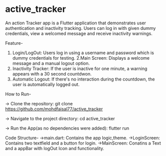 # active_tracker
An action Tracker app is a Flutter application that demonstrates user authentication and inactivity tracking. Users can log in with given dummy credentials, view a welcomed message and receive inactivity warnings.

Feature- 

1. Login/LogOut: Users log in using a username and password which is dummy credentials for testing.
2.Main Screen: Displays a welcome message and a manual logout option.
3. Inactivity Tracker: If the user is inactive for one minute, a warning appears with a 30 second countdwon.
4. Automatic Logout: If there's no interaction during the countdown, the user is automatically logged out.



How to Run- 

-> Clone the repository: 
  git clone https://github.com/mohdfaisal77/active_tracker
  
-> Navigate to the project directory:
   cd active_tracker
   
-> Run the App(as no dependencies were added):
   flutter run



Code Structure- 
->main.dart: Contains the app logic,theme.
->LoginScreen: Contains two textfield and a button for login.
->MainScreen: Conatins a Text and a appBar with logOut Icon and functionality.
